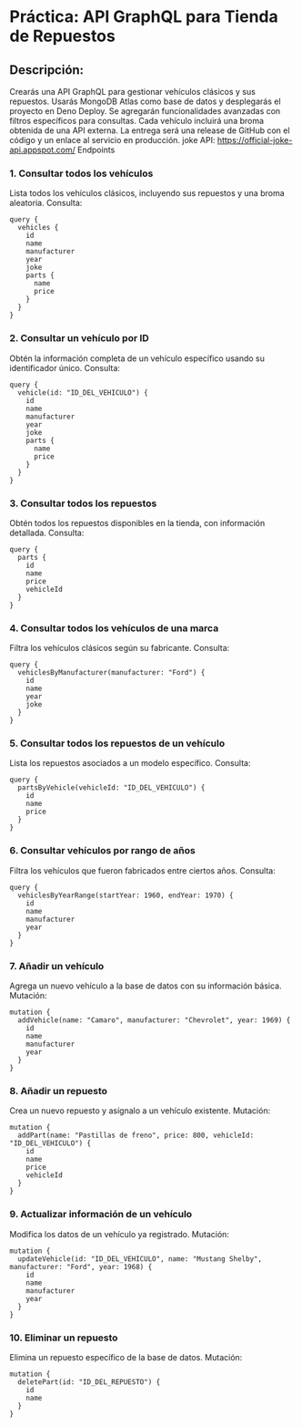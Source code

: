 # Práctica: API GraphQL para Tienda de Repuestos
## Descripción:
Crearás una API GraphQL para gestionar vehículos clásicos y sus repuestos. Usarás MongoDB Atlas como base de datos y desplegarás el proyecto en Deno Deploy. Se agregarán funcionalidades avanzadas con filtros específicos para consultas. Cada vehículo incluirá una broma obtenida de una API externa. La entrega será una release de GitHub con el código y un enlace al servicio en producción.
joke API: https://official-joke-api.appspot.com/
Endpoints
### 1. Consultar todos los vehículos
Lista todos los vehículos clásicos, incluyendo sus repuestos y una broma aleatoria.
Consulta:
```
query {
  vehicles {
    id
    name
    manufacturer
    year
    joke
    parts {
      name
      price
    }
  }
}
```
### 2. Consultar un vehículo por ID
Obtén la información completa de un vehículo específico usando su identificador único.
Consulta:
```
query {
  vehicle(id: "ID_DEL_VEHICULO") {
    id
    name
    manufacturer
    year
    joke
    parts {
      name
      price
    }
  }
}
```
### 3. Consultar todos los repuestos
Obtén todos los repuestos disponibles en la tienda, con información detallada.
Consulta:
```
query {
  parts {
    id
    name
    price
    vehicleId
  }
}
```
### 4. Consultar todos los vehículos de una marca
Filtra los vehículos clásicos según su fabricante.
Consulta:
```
query {
  vehiclesByManufacturer(manufacturer: "Ford") {
    id
    name
    year
    joke
  }
}
```
### 5. Consultar todos los repuestos de un vehículo
Lista los repuestos asociados a un modelo específico.
Consulta:
```
query {
  partsByVehicle(vehicleId: "ID_DEL_VEHICULO") {
    id
    name
    price
  }
}
```
### 6. Consultar vehículos por rango de años
Filtra los vehículos que fueron fabricados entre ciertos años.
Consulta:
```
query {
  vehiclesByYearRange(startYear: 1960, endYear: 1970) {
    id
    name
    manufacturer
    year
  }
}
```
### 7. Añadir un vehículo
Agrega un nuevo vehículo a la base de datos con su información básica.
Mutación:
```
mutation {
  addVehicle(name: "Camaro", manufacturer: "Chevrolet", year: 1969) {
    id
    name
    manufacturer
    year
  }
}
```
### 8. Añadir un repuesto
Crea un nuevo repuesto y asígnalo a un vehículo existente.
Mutación:
```
mutation {
  addPart(name: "Pastillas de freno", price: 800, vehicleId: "ID_DEL_VEHICULO") {
    id
    name
    price
    vehicleId
  }
}
```
### 9. Actualizar información de un vehículo
Modifica los datos de un vehículo ya registrado.
Mutación:
```
mutation {
  updateVehicle(id: "ID_DEL_VEHICULO", name: "Mustang Shelby", manufacturer: "Ford", year: 1968) {
    id
    name
    manufacturer
    year
  }
}
```
### 10. Eliminar un repuesto
Elimina un repuesto específico de la base de datos.
Mutación:
```
mutation {
  deletePart(id: "ID_DEL_REPUESTO") {
    id
    name
  }
}
```
